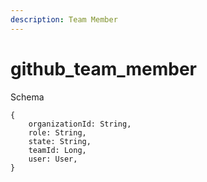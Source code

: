 ```yaml
---
description: Team Member
---
```


# github_team_member

Schema
```
{
	organizationId: String,
	role: String,
	state: String,
	teamId: Long,
	user: User,
}
```
